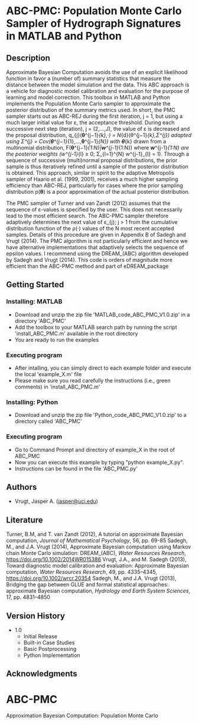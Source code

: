 # ABC-PMC: Population Monte Carlo Sampler of Hydrograph Signatures in MATLAB and Python

## Description

Approximate Bayesian Computation avoids the use of an explicit likelihood function in favor a (number of) summary statistics that measure the distance between the model simulation and the data. This ABC approach is a vehicle for diagnostic model calibration and evaluation for the purpose of learning and model correction. This toolbox in MATLAB and Python implements the Population Monte Carlo sampler to approximate the posterior distribution of the summary metrics used. In short, the PMC sampler starts out as ABC-REJ during the first iteration, j = 1, but using a much larger initial value for ε, the acceptance threshold. During each successive next step (iteration), j = (2,...,J), the value of ε is decreased and the proposal distribution, q_{j}(**θ**^{j−1}_{k},·) = N_{d}(θ^{j−1}_{k},Σ^{j}) adapted using Σ^{j} = Cov(**θ**^{j−1}_{1},...,**θ**^{j−1}_{N}) with **θ**_{k} drawn from a multinomial distribution, F(**θ**^{j−1}_{1:N}|**w**^{j-1}_{1:N}) where **w**^{j-1}_{1:N} are the posterior weights (w^{j-1}_{l} ≥ 0; Σ_{l=1}^{N} w^{j-1}_{l} = 1). Through a sequence of successive (multi)normal proposal distributions, the prior sample is thus iteratively refined until a sample of the posterior distribution is obtained. This approach, similar in spirit to the adaptive Metropolis sampler of Haario et al. (1999, 2001), receives a much higher sampling
efficiency than ABC-REJ, particularly for cases where the prior sampling distribution p(**θ**) is a poor approximation of the actual posterior distribution.

The PMC sampler of Turner and van Zandt (2012) assumes that the sequence of ε-values is specified by the user. This does not necessarily lead to the most efficient search. The ABC-PMC sampler therefore adaptively determines the next value of ε_{j}; j > 1 from the cumulative distribution function of the ρ(·) values of the N most recent accepted samples. Details of this procedure are given in Appendix B of Sadegh and Vrugt (2014). The PMC algorithm is not particularly efficient and hence we have alternative implementations that adaptively selects the sequence of epsilon values. I recommend using the DREAM_(ABC) algorithm developed by Sadegh and Vrugt (2014). This code is orders of magnitude more efficient than the ABC-PMC method and part of eDREAM_package   

## Getting Started

### Installing: MATLAB

* Download and unzip the zip file 'MATLAB_code_ABC_PMC_V1.0.zip' in a directory 'ABC_PMC'
* Add the toolbox to your MATLAB search path by running the script 'install_ABC_PMC.m' available in the root directory
* You are ready to run the examples

### Executing program

* After intalling, you can simply direct to each example folder and execute the local 'example_X.m' file
* Please make sure you read carefully the instructions (i.e., green comments) in 'install_ABC_PMC.m'  

### Installing: Python

* Download and unzip the zip file 'Python_code_ABC_PMC_V1.0.zip' to a directory called 'ABC_PMC'

### Executing program

* Go to Command Prompt and directory of example_X in the root of ABC_PMC
* Now you can execute this example by typing "python example_X.py".
* Instructions can be found in the file 'ABC_PMC.py' 
  
## Authors

* Vrugt, Jasper A. (jasper@uci.edu) 

## Literature
Turner, B.M, and T. van Zandt (2012), A tutorial on approximate Bayesian computation, _Journal of       Mathematical Psychology_, 56, pp. 69-85
Sadegh, M., and J.A. Vrugt (2014), Approximate Bayesian computation using Markov chain Monte Carlo     simulation: DREAM_(ABC), _Water Resources Research_, https://doi.org/10.1002/2014WR015386        Vrugt, J.A., and M. Sadegh (2013), Toward diagnostic model calibration and evaluation: Approximate Bayesian computation, _Water Resources Research_, 49, pp. 4335–4345,       
   https://doi.org/10.1002/wrcr.20354
Sadegh, M., and J.A. Vrugt (2013), Bridging the gap between GLUE and formal statistical approaches:   approximate Bayesian computation, _Hydrology and Earth System Sciences_, 17, pp. 4831–4850

## Version History

* 1.0
    * Initial Release
    * Built-in Case Studies
    * Basic Postprocessing
    * Python Implementation

## Acknowledgments


# ABC-PMC
Approximation Bayesian Computation: Population Monte Carlo
